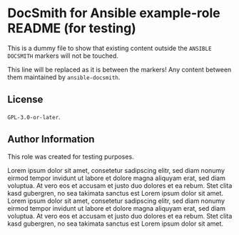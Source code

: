 # DocSmith for Ansible example-role README (for testing)

This is a dummy file to show that existing content outside the `ANSIBLE DOCSMITH` markers will not be touched.

<!-- BEGIN ANSIBLE DOCSMITH -->
This line will be replaced as it is between the markers! Any content between them maintained by `ansible-docsmith`.
<!-- END ANSIBLE DOCSMITH -->

## License

`GPL-3.0-or-later`.

## Author Information


This role was created for testing purposes.

Lorem ipsum dolor sit amet, consetetur sadipscing elitr, sed diam nonumy eirmod tempor invidunt ut labore et dolore magna aliquyam erat, sed diam voluptua. At vero eos et accusam et justo duo dolores et ea rebum. Stet clita kasd gubergren, no sea takimata sanctus est Lorem ipsum dolor sit amet. Lorem ipsum dolor sit amet, consetetur sadipscing elitr, sed diam nonumy eirmod tempor invidunt ut labore et dolore magna aliquyam erat, sed diam voluptua. At vero eos et accusam et justo duo dolores et ea rebum. Stet clita kasd gubergren, no sea takimata sanctus est Lorem ipsum dolor sit amet.